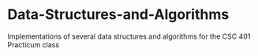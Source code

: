 # Data-Structures-and-Algorithms
Implementations of several data structures and algorithms for the CSC 401 Practicum class
